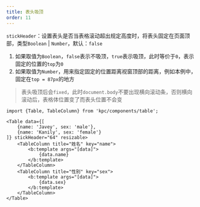 ```yaml
---
title: 表头吸顶
order: 11
---
```


`stickHeader`：设置表头是否当表格滚动超出规定高度时，将表头固定在页面顶部，类型`Boolean` | `Number`，默认：`false`

1. 如果取值为`Boolean`，`false`表示不吸顶，`true`表示吸顶，此时等价于`0`，表示固定的位置的`top`为`0`
2. 如果取值为`Number`，用来指定固定的位置距离视窗顶部的距离，例如本例中，固定在`top = 87px`的地方

> 表头吸顶后会`fixed`，此时`document.body`不要出现横向滚动条，否则横向滚动后，表格体位置变了而表头位置不会变

```vdt
import {Table, TableColumn} from 'kpc/components/table';

<Table data={[
    {name: 'Javey', sex: 'male'},
    {name: 'Kanily', sex: 'female'}
]} stickHeader="64" resizable>
    <TableColumn title="姓名" key="name">
        <b:template args="[data]">
            {data.name}
        </b:template>
    </TableColumn>
    <TableColumn title="性别" key="sex">
        <b:template args="[data]">
            {data.sex}
        </b:template>
    </TableColumn>
</Table>
```
